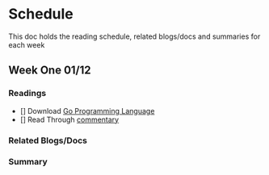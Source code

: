 # Schedule
This doc holds the reading schedule, related blogs/docs and summaries for each week

## Week One 01/12

### Readings
- [] Download [Go Programming Language](https://go.dev/dl/)
- [] Read Through [commentary](https://go.dev/doc/effective_go#commentary)

### Related Blogs/Docs

### Summary


